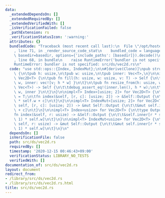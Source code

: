 ```yaml
---
data:
  _extendedDependsOn: []
  _extendedRequiredBy: []
  _extendedVerifiedWith: []
  _isVerificationFailed: false
  _pathExtension: rs
  _verificationStatusIcon: ':warning:'
  attributes: {}
  bundledCode: "Traceback (most recent call last):\n  File \"/opt/hostedtoolcache/Python/3.9.1/x64/lib/python3.9/site-packages/onlinejudge_verify/documentation/build.py\"\
    , line 71, in _render_source_code_stat\n    bundled_code = language.bundle(stat.path,\
    \ basedir=basedir, options={'include_paths': [basedir]}).decode()\n  File \"/opt/hostedtoolcache/Python/3.9.1/x64/lib/python3.9/site-packages/onlinejudge_verify/languages/user_defined.py\"\
    , line 68, in bundle\n    raise RuntimeError('bundler is not specified: {}'.format(path.as_posix()))\n\
    RuntimeError: bundler is not specified: src/ds/vec2d.rs\n"
  code: "use std::ops::{Index, IndexMut};\n\n#[derive(Clone)]\npub struct Vec2D<T>\
    \ {\n\tpub h: usize,\n\tpub w: usize,\n\tpub inner: Vec<T>,\n}\n\nimpl<T: Clone>\
    \ Vec2D<T> {\n\tpub fn fill(h: usize, w: usize, v: T) -> Self {\n\t\tSelf { h,\
    \ w, inner: vec![v; h * w] }\n\t}\n\tpub fn resize_from(h: usize, w: usize, inner:\
    \ Vec<T>) -> Self {\n\t\tdebug_assert_eq!(inner.len(), h * w);\n\t\tSelf { h,\
    \ w, inner }\n\t}\n}\n\nimpl<T> Index<[usize; 2]> for Vec2D<T> {\n\ttype Output\
    \ = T;\n\tfn index(&self, [r, c]: [usize; 2]) -> &Self::Output {\n\t\t&self.inner[r\
    \ * self.w + c]\n\t}\n}\n\nimpl<T> IndexMut<[usize; 2]> for Vec2D<T> {\n\tfn index_mut(&mut\
    \ self, [r, c]: [usize; 2]) -> &mut Self::Output {\n\t\t&mut self.inner[r * self.w\
    \ + c]\n\t}\n}\n\nimpl<T> Index<usize> for Vec2D<T> {\n\ttype Output = [T];\n\t\
    fn index(&self, r: usize) -> &Self::Output {\n\t\t&self.inner[r * self.w..(r +\
    \ 1) * self.w]\n\t}\n}\n\nimpl<T> IndexMut<usize> for Vec2D<T> {\n\tfn index_mut(&mut\
    \ self, r: usize) -> &mut Self::Output {\n\t\t&mut self.inner[r * self.w..(r +\
    \ 1) * self.w]\n\t}\n}\n"
  dependsOn: []
  isVerificationFile: false
  path: src/ds/vec2d.rs
  requiredBy: []
  timestamp: '2020-12-15 00:46:43+09:00'
  verificationStatus: LIBRARY_NO_TESTS
  verifiedWith: []
documentation_of: src/ds/vec2d.rs
layout: document
redirect_from:
- /library/src/ds/vec2d.rs
- /library/src/ds/vec2d.rs.html
title: src/ds/vec2d.rs
---
```


